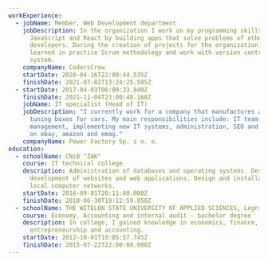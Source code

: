 ```yaml
---
workExperience:
  - jobName: Member, Web Development department
    jobDescription: In the organization I work on my programming skills in
      JavaScript and React by building apps that solve problems of other
      developers. During the creation of projects for the organization, I
      learned in practice Scrum methodology and work with version control
      system.
    companyName: CodersCrew
    startDate: 2020-04-16T22:00:44.535Z
    finishDate: 2021-07-02T13:24:25.505Z
  - startDate: 2017-04-03T06:00:33.840Z
    finishDate: 2021-11-04T23:00:48.168Z
    jobName: IT specialist (Head of IT)
    jobDescription: "I currently work for a company that manufactures and sells
      tuning boxes for cars. My main responsibilities include: IT team
      management, implementing new IT systems, administration, SEO and listing
      on ebay, amazon and emag."
    companyName: Power Factory Sp. z o. o.
education:
  - schoolName: CNiB "ŻAK"
    course: IT technical college
    description: Administration of databases and operating systems. Design and
      development of websites and web applications. Design and installation of
      local computer networks.
    startDate: 2016-09-01T20:11:00.000Z
    finishDate: 2018-06-30T19:12:59.850Z
  - schoolName: THE WITELON STATE UNIVERSITY OF APPLIED SCIENCES, Legnica
    course: Economy, Accounting and internal audit - bachelor degree
    description: In college, I gained knowledge in economics, finance,
      entrepreneurship and accounting.
    startDate: 2012-10-01T19:05:57.745Z
    finishDate: 2015-07-22T22:00:00.000Z
---
```


